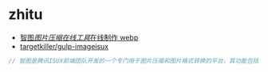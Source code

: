 # zhitu

- [智图*图片压缩在线工具*在线制作 webp](https://zhitu.isux.us/)
- [targetkiller/gulp-imageisux](https://github.com/targetkiller/gulp-imageisux)

```c#
// 智图是腾讯ISUX前端团队开发的一个专门用于图片压缩和图片格式转换的平台，其功能包括针对png,jpeg,gif等各类格式图片的压缩，以及为上传图片自动选择最优的图片格式。同时，智图平台还会为用户转换一份webp格式的图片
```
